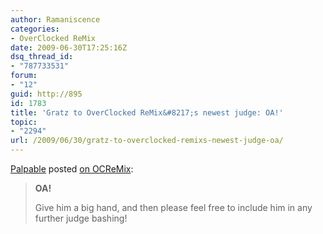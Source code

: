 ```yaml
---
author: Ramaniscence
categories:
- OverClocked ReMix
date: 2009-06-30T17:25:16Z
dsq_thread_id:
- "787733531"
forum:
- "12"
guid: http://895
id: 1783
title: 'Gratz to OverClocked ReMix&#8217;s newest judge: OA!'
topic:
- "2294"
url: /2009/06/30/gratz-to-overclocked-remixs-newest-judge-oa/
---
```


<a href="http://www.ocremix.org/forums/member.php?u=20952" target="_blank">Palpable</a> posted <a href="http://www.ocremix.org/forums/showthread.php?t=24184" target="_blank">on OCReMix</a>:

> **OA!**
> 
> Give him a big hand, and then please feel free to include him in any further judge bashing! <img class="inlineimg" title="Waka Waka" src="http://www.ocremix.org/forums/images/smilies/icon_wakawaka.gif" alt="" border="0" />